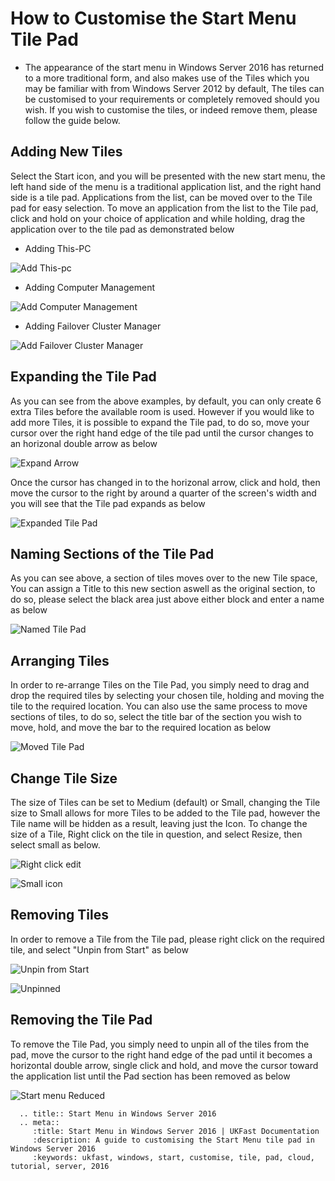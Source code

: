 # How to Customise the Start Menu Tile Pad

* The appearance of the start menu in Windows Server 2016 has returned to a more traditional form, and also makes use of the Tiles which you may be familiar with from Windows Server 2012 by default, The tiles can be customised to your requirements or completely removed should you wish.
  If you wish to customise the tiles, or indeed remove them, please follow the guide below.

## Adding New Tiles

Select the Start icon, and you will be presented with the new start menu, the left hand side of the menu is a traditional application list, and the right hand side is a tile pad. Applications from the list, can be moved over to the Tile pad for easy selection.
To move an application from the list to the Tile pad, click and hold on your choice of application and while holding, drag the application over to the tile pad as demonstrated below

* Adding This-PC

![Add This-pc](files/editingquicklaunch/addedthispc.PNG)

* Adding Computer Management

![Add Computer Management](files/editingquicklaunch/addedcomputermanagement.PNG)

* Adding Failover Cluster Manager

![Add Failover Cluster Manager](files/editingquicklaunch/addedfailoverclustermanager.PNG)


## Expanding the Tile Pad

As you can see from the above examples, by default, you can only create 6 extra Tiles before the available room is used. However if you would like to add more Tiles, it is possible to expand the Tile pad, to do so, move your cursor over the right hand edge of the tile pad until the cursor changes to an horizonal double arrow as below

![Expand Arrow](files/editingquicklaunch/expandarrow.PNG)

Once the cursor has changed in to the horizonal arrow, click and hold, then move the cursor to the right by around a quarter of the screen's width and you will see that the Tile pad expands as below

![Expanded Tile Pad](files/editingquicklaunch/expanded.PNG)

## Naming Sections of the Tile Pad
As you can see above, a section of tiles moves over to the new Tile space, You can assign a Title to this new section aswell as the original section, to do so, please select the black area just above either block and enter a name as below

![Named Tile Pad](files/editingquicklaunch/holdtoedit.PNG)

## Arranging Tiles

In order to re-arrange Tiles on the Tile Pad, you simply need to drag and drop the required tiles by selecting your chosen tile, holding and moving the tile to the required location.
You can also use the same process to move sections of tiles, to do so, select the title bar of the section you wish to move, hold, and move the bar to the required location as below

![Moved Tile Pad](files/editingquicklaunch/sectionmoved.PNG)

## Change Tile Size

The size of Tiles can be set to Medium (default) or Small, changing the Tile size to Small allows for more Tiles to be added to the Tile pad, however the Tile name will be hidden as a result, leaving just the Icon.
To change the size of a Tile, Right click on the tile in question, and select Resize, then select small as below.

![Right click edit](files/editingquicklaunch/reduceiconsize.PNG)

![Small icon](files/editingquicklaunch/sizereduced.PNG)

## Removing Tiles

In order to remove a Tile from the Tile pad, please right click on the required tile, and select "Unpin from Start" as below

![Unpin from Start](files/editingquicklaunch/rightclickunpin.PNG)

![Unpinned](files/editingquicklaunch/explorerunpinned.PNG)

## Removing the Tile Pad

To remove the Tile Pad, you simply need to unpin all of the tiles from the pad, move the cursor to the right hand edge of the pad until it becomes a horizontal double arrow, single click and hold, and move the cursor toward the application list until the Pad section has been removed as below

![Start menu Reduced](files/editingquicklaunch/startmenureduced.PNG)

```eval_rst
  .. title:: Start Menu in Windows Server 2016
  .. meta::
     :title: Start Menu in Windows Server 2016 | UKFast Documentation
     :description: A guide to customising the Start Menu tile pad in Windows Server 2016
     :keywords: ukfast, windows, start, customise, tile, pad, cloud, tutorial, server, 2016
